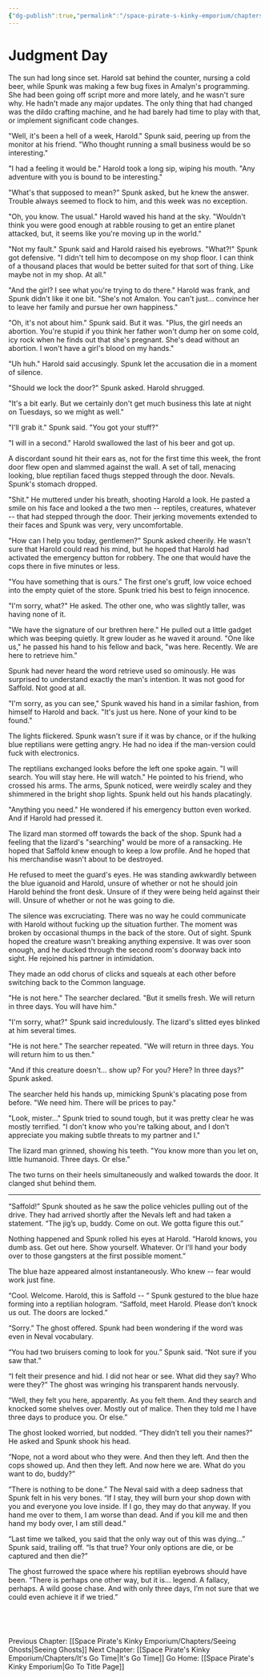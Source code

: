 ```yaml
---
{"dg-publish":true,"permalink":"/space-pirate-s-kinky-emporium/chapters/judgment-day/"}
---
```


# Judgment Day
The sun had long since set. Harold sat behind the counter, nursing a cold beer, while Spunk was making a few bug fixes in Amalyn's programming. She had been going off script more and more lately, and he wasn't sure why. He hadn't made any major updates. The only thing that had changed was the dildo crafting machine, and he had barely had time to play with that, or implement significant code changes. 

"Well, it's been a hell of a week, Harold." Spunk said, peering up from the monitor at his friend. "Who thought running a small business would be so interesting."

"I had a feeling it would be." Harold took a long sip, wiping his mouth. "Any adventure with you is bound to be interesting." 

"What's that supposed to mean?" Spunk asked, but he knew the answer. Trouble always seemed to flock to him, and this week was no exception. 

"Oh, you know. The usual." Harold waved his hand at the sky. "Wouldn't think you were good enough at rabble rousing to get an entire planet attacked, but, it seems like you're moving up in the world." 

"Not my fault." Spunk said and Harold raised his eyebrows. "What?!" Spunk got defensive. "I didn't tell him to decompose on my shop floor. I can think of a thousand places that would be better suited for that sort of thing. Like maybe not in my shop. At all."

"And the girl? I see what you're trying to do there." Harold was frank, and Spunk didn't like it one bit. "She's not Amalon. You can't just... convince her to leave her family and pursue her own happiness."

"Oh, it's not about him." Spunk said. But it was. "Plus, the girl needs an abortion. You're stupid if you think her father won't dump her on some cold, icy rock when he finds out that she's pregnant. She's dead without an abortion. I won't have a girl's blood on my hands."

"Uh huh." Harold said accusingly. Spunk let the accusation die in a moment of silence.

"Should we lock the door?" Spunk asked. Harold shrugged.

"It's a bit early. But we certainly don't get much business this late at night on Tuesdays, so we might as well." 

"I'll grab it." Spunk said. "You got your stuff?"

"I will in a second." Harold swallowed the last of his beer and got up.

A discordant sound hit their ears as, not for the first time this week, the front door flew open and slammed against the wall. A set of tall, menacing looking, blue reptilian faced thugs stepped through the door. Nevals. Spunk's stomach dropped. 

"Shit." He muttered under his breath, shooting Harold a look. He pasted a smile on his face and looked a the two men -- reptiles, creatures, whatever -- that had stepped through the door. Their jerking movements extended to their faces and Spunk was very, very uncomfortable. 

"How can I help you today, gentlemen?" Spunk asked cheerily. He wasn't sure that Harold could read his mind, but he hoped that Harold had activated the emergency button for robbery. The one that would have the cops there in five minutes or less. 

"You have something that is ours." The first one's gruff, low voice echoed into the empty quiet of the store. Spunk tried his best to feign innocence.

"I'm sorry, what?" He asked. The other one, who was slightly taller, was having none of it. 

"We have the signature of our brethren here." He pulled out a little gadget which was beeping quietly. It grew louder as he waved it around. "One like us," he passed his hand to his fellow and back, "was here. Recently. We are here to retrieve him."

Spunk had never heard the word retrieve used so ominously. He was surprised to understand exactly the man's intention. It was not good for Saffold. Not good at all. 

"I'm sorry, as you can see," Spunk waved his hand in a similar fashion, from himself to Harold and back. "It's just us here. None of your kind to be found." 

The lights flickered. Spunk wasn't sure if it was by chance, or if the hulking blue reptilians were getting angry. He had no idea if the man-version could fuck with electronics.

The reptilians exchanged looks before the left one spoke again. "I will search. You will stay here. He will watch." He pointed to his friend, who crossed his arms. The arms, Spunk noticed, were weirdly scaley and they shimmered in the bright shop lights. Spunk held out his hands placatingly.

"Anything you need." He wondered if his emergency button even worked. And if Harold had pressed it. 

The lizard man stormed off towards the back of the shop. Spunk had a feeling that the lizard's "searching" would be more of a ransacking. He hoped that Saffold knew enough to keep a low profile. And he hoped that his merchandise wasn't about to be destroyed. 

He refused to meet the guard's eyes. He was standing awkwardly between the blue iguanoid and Harold, unsure of whether or not he should join Harold behind the front desk. Unsure of if they were being held against their will. Unsure of whether or not he was going to die. 

The silence was excruciating. There was no way he could communicate with Harold without fucking up the situation further. The moment was broken by occasional thumps in the back of the store. Out of sight. Spunk hoped the creature wasn't breaking anything expensive. It was over soon enough, and he ducked through the second room's doorway back into sight. He rejoined his partner in intimidation.

They made an odd chorus of clicks and squeals at each other before switching back to the Common language. 

"He is not here." The searcher declared. "But it smells fresh. We will return in three days. You will have him."

"I'm sorry, what?" Spunk said incredulously. The lizard's slitted eyes blinked at him several times.

"He is not here." The searcher repeated. "We will return in three days. You will return him to us then."

"And if this creature doesn't... show up? For you? Here? In three days?" Spunk asked. 

The searcher held his hands up, mimicking Spunk's placating pose from before. "We need him. There will be prices to pay."

"Look, mister..." Spunk tried to sound tough, but it was pretty clear he was mostly terrified. "I don't know who you're talking about, and I don't appreciate you making subtle threats to my partner and I." 

The lizard man grinned, showing his teeth. "You know more than you let on, little humanoid. Three days. Or else."

The two turns on their heels simultaneously and walked towards the door. It clanged shut behind them. 

---

“Saffold!” Spunk shouted as he saw the police vehicles pulling out of the drive. They had arrived shortly after the Nevals left and had taken a statement. “The jig’s up, buddy. Come on out. We gotta figure this out.”

Nothing happened and Spunk rolled his eyes at Harold. “Harold knows, you dumb ass. Get out here. Show yourself. Whatever. Or I’ll hand your body over to those gangsters at the first possible moment.”

The blue haze appeared almost instantaneously. Who knew -- fear would work just fine. 

“Cool. Welcome. Harold, this is Saffold -- “ Spunk gestured to the blue haze forming into a reptilian hologram. “Saffold, meet Harold. Please don’t knock us out. The doors are locked.”

“Sorry.” The ghost offered. Spunk had been wondering if the word was even in Neval vocabulary. 

“You had two bruisers coming to look for you.” Spunk said. “Not sure if you saw that.” 

“I felt their presence and hid. I did not hear or see. What did they say? Who were they?” The ghost was wringing his transparent hands nervously. 

“Well, they felt you here, apparently. As you felt them. And they search and knocked some shelves over. Mostly out of malice. Then they told me I have three days to produce you. Or else.”

The ghost looked worried, but nodded. “They didn’t tell you their names?” He asked and Spunk shook his head. 

“Nope, not a word about who they were. And then they left. And then the cops showed up. And then they left. And now here we are. What do you want to do, buddy?” 

“There is nothing to be done.” The Neval said with a deep sadness that Spunk felt in his very bones. “If I stay, they will burn your shop down with you and everyone you love inside. If I go, they may do that anyway. If you hand me over to them, I am worse than dead. And if you kill me and then hand my body over, I am still dead.”

“Last time we talked, you said that the only way out of this was dying…” Spunk said, trailing off. “Is that true? Your only options are die, or be captured and then die?” 

The ghost furrowed the space where his reptilian eyebrows should have been. “There is perhaps one other way, but it is… legend. A fallacy, perhaps. A wild goose chase. And with only three days, I’m not sure that we could even achieve it if we tried.”

  
---
Previous Chapter: [[Space Pirate's Kinky Emporium/Chapters/Seeing Ghosts\|Seeing Ghosts]]
Next Chapter: [[Space Pirate's Kinky Emporium/Chapters/It's Go Time\|It's Go Time]]
Go Home: [[Space Pirate's Kinky Emporium\|Go To Title Page]]
  

